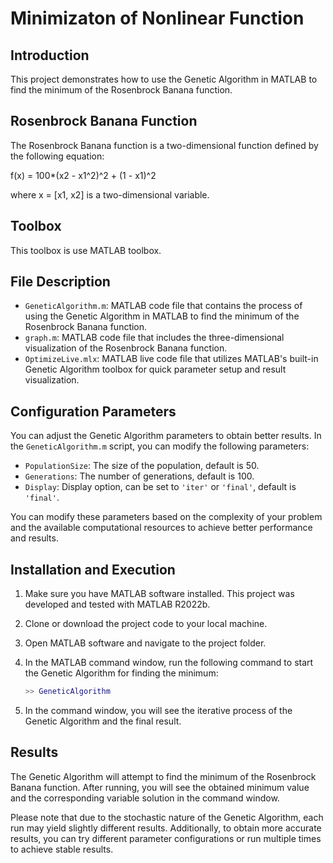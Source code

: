 # Minimizaton of Nonlinear Function

## Introduction

This project demonstrates how to use the Genetic Algorithm in MATLAB to find the minimum of the Rosenbrock Banana function.

## Rosenbrock Banana Function

The Rosenbrock Banana function is a two-dimensional function defined by the following equation:

f(x) = 100*(x2 - x1^2)^2 + (1 - x1)^2

where x = [x1, x2] is a two-dimensional variable.

## Toolbox

This toolbox is use MATLAB toolbox. 

## File Description

- `GeneticAlgorithm.m`: MATLAB code file that contains the process of using the Genetic Algorithm in MATLAB to find the minimum of the Rosenbrock Banana function.
- `graph.m`: MATLAB code file that includes the three-dimensional visualization of the Rosenbrock Banana function.
- `OptimizeLive.mlx`: MATLAB live code file that utilizes MATLAB's built-in Genetic Algorithm toolbox for quick parameter setup and result visualization.

## Configuration Parameters

You can adjust the Genetic Algorithm parameters to obtain better results. In the `GeneticAlgorithm.m` script, you can modify the following parameters:

- `PopulationSize`: The size of the population, default is 50.
- `Generations`: The number of generations, default is 100.
- `Display`: Display option, can be set to `'iter'` or `'final'`, default is `'final'`.

You can modify these parameters based on the complexity of your problem and the available computational resources to achieve better performance and results.

## Installation and Execution

1. Make sure you have MATLAB software installed. This project was developed and tested with MATLAB R2022b.
2. Clone or download the project code to your local machine.
3. Open MATLAB software and navigate to the project folder.
4. In the MATLAB command window, run the following command to start the Genetic Algorithm for finding the minimum:
    
    ```matlab
    >> GeneticAlgorithm
    ```
    
5. In the command window, you will see the iterative process of the Genetic Algorithm and the final result.

## Results

The Genetic Algorithm will attempt to find the minimum of the Rosenbrock Banana function. After running, you will see the obtained minimum value and the corresponding variable solution in the command window.

Please note that due to the stochastic nature of the Genetic Algorithm, each run may yield slightly different results. Additionally, to obtain more accurate results, you can try different parameter configurations or run multiple times to achieve stable results.